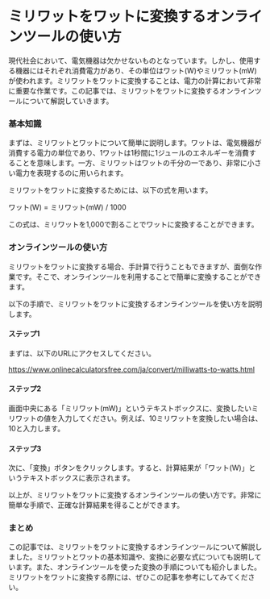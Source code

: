 ミリワットをワットに変換するオンラインツールの使い方
==========================

現代社会において、電気機器は欠かせないものとなっています。しかし、使用する機器にはそれぞれ消費電力があり、その単位はワット(W)やミリワット(mW)が使われます。ミリワットをワットに変換することは、電力の計算において非常に重要な作業です。この記事では、ミリワットをワットに変換するオンラインツールについて解説していきます。

### 基本知識

まずは、ミリワットとワットについて簡単に説明します。ワットは、電気機器が消費する電力の単位であり、1ワットは1秒間に1ジュールのエネルギーを消費することを意味します。一方、ミリワットはワットの千分の一であり、非常に小さい電力を表現するのに用いられます。

ミリワットをワットに変換するためには、以下の式を用います。

ワット(W) = ミリワット(mW) / 1000

この式は、ミリワットを1,000で割ることでワットに変換することができます。

### オンラインツールの使い方

ミリワットをワットに変換する場合、手計算で行うこともできますが、面倒な作業です。そこで、オンラインツールを利用することで簡単に変換することができます。

以下の手順で、ミリワットをワットに変換するオンラインツールを使い方を説明します。

#### ステップ1

まずは、以下のURLにアクセスしてください。

<https://www.onlinecalculatorsfree.com/ja/convert/milliwatts-to-watts.html>

#### ステップ2

画面中央にある「ミリワット(mW)」というテキストボックスに、変換したいミリワットの値を入力してください。例えば、10ミリワットを変換したい場合は、10と入力します。

#### ステップ3

次に、「変換」ボタンをクリックします。すると、計算結果が「ワット(W)」というテキストボックスに表示されます。

以上が、ミリワットをワットに変換するオンラインツールの使い方です。非常に簡単な手順で、正確な計算結果を得ることができます。

### まとめ

この記事では、ミリワットをワットに変換するオンラインツールについて解説しました。ミリワットとワットの基本知識や、変換に必要な式についても説明しています。また、オンラインツールを使った変換の手順についても紹介しました。ミリワットをワットに変換する際には、ぜひこの記事を参考にしてみてください。